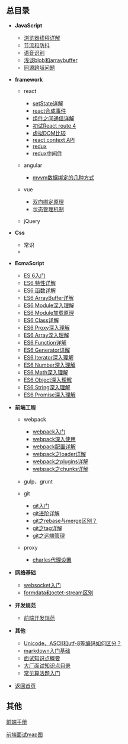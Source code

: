 ## 总目录

* **JavaScript**

  - [浏览器线程详解](./javascripts/depth/async/thread)
  - [节流和防抖](./http/ajax/轮询-节流和防抖)
  - [语音识别](./Html/webAPI/Audio)
  - [浅谈blob和arraybuffer](./Html/webAPI/Blob/compare)
  - [同源跨域问题](./http/ajax/crossDomain)

* **framework**
    - react

      + [setState详解](./framework/React/implement/setState)
      + [react合成事件](./framework/React/implement/event)
      + [组件之间通信详解](./framework/dataManage/Communication)
      + [初试React route 4](./framework/React/router/router4)
      + [虚拟DOM比较](./framework/React/Note/diff)
      + [react context API](./framework/dataManage/context)
      + [redux](./framework\React\dataManage\redux)
      + [redux中间件](./framework/dataManage/other/middleware)

    - angular

      + [mvvm数据绑定的几种方式](./framework/数据绑定)
    
    - vue
      
      + [双向绑定原理](./framework/vue/)
      + [状态管理机制](./framework/dataManage/redux/)

    - jQuery

* **Css**

    - 常识
    - 

* **EcmaScript**

    - [ES 6入门](./ECMAScript/ES6/ES6getStart)
    - [ES6 特性详解](./ECMAScript/)
    - [ES6 函数详解](./ECMAScript/ES6/ES6Function)
    - [ES6 ArrayBuffer详解](./ECMAScript/ES6/ES6ArrayBuffer)
    - [ES6 Module深入理解](./ECMAScript/ES6/ES6Module)
    - [ES6 Module加载原理](./ECMAScript/ES6/ES6import)
    - [ES6 Class详解](./ECMAScript/ES6/ES6Class)
    - [ES6 Proxy深入理解](./ECMAScript/ES6/ES6Proxy)
    - [ES6 Array深入理解](./ECMAScript/ES6/ES6Array)
    - [ES6 Function详解](./ECMAScript/ES6/ES6Function)
    - [ES6 Generator详解](./ECMAScript/ES6/ES6Generator)
    - [ES6 Iterator深入理解](./ECMAScript/ES6/ES6Iterator)
    - [ES6 Number深入理解](./ECMAScript/ES6/ES6Number)
    - [ES6 Math深入理解](./ECMAScript/ES6/ES6Math)
    - [ES6 Object深入理解](./ECMAScript/ES6/ES6Object)
    - [ES6 String深入理解](./ECMAScript/ES6/ES6String)
    - [ES6 Promise深入理解](./ECMAScript/ES6/ES6Promise)

* **前端工程**
    - webpack

      + [webpack入门](./structure/webpack/)
      + [webpack深入使用](./structure/webpack/advanced)  
      + [webpack配置详解](./structure/webpack/config)
      + [webpack之loader详解](./structure/webpack/Loader)
      + [webpack之plugins详解](./structure/webpack/plugins)
      + [webpack之chunks详解](./structure/webpack/chunks)

    - gulp、grunt

    - git

      + [git入门](./team/git/)
      + [git进阶详解](./team/git/advanced)
      + [git之rebase与merge区别？](./team/git/rebase)
      + [git之tag详解](./team/git/tags)
      + [git之远端管理](./team/git/remote)
      
    - proxy

      + [charles代理设置](./structure/proxy/charles)

* **网络基础**

    - [websocket入门](./http/websocket/)
    - [formdata和octet-stream区别](./Html/form/formdata)

* **开发规范**

    - [前端开发规范](./front-end/)

* **其他**

    - [Unicode、ASCII和utf-8等编码如何区分？](./http/unicode/)
    - [markdown入门基础](./team/Markdown/)
    - [面试知识点概要](./team/interview/simpleInterview)
    - [大厂面试知识点目录](./team/interview/summary)
    - [常见算法题入门](./team/interview/algoInterview)

* [返回首页](./)

## 其他

[前端手册](https://juejin.im/post/592faca42f301e006bc791e0)

[前端面试map图](https://yuchengkai.cn/docs/)